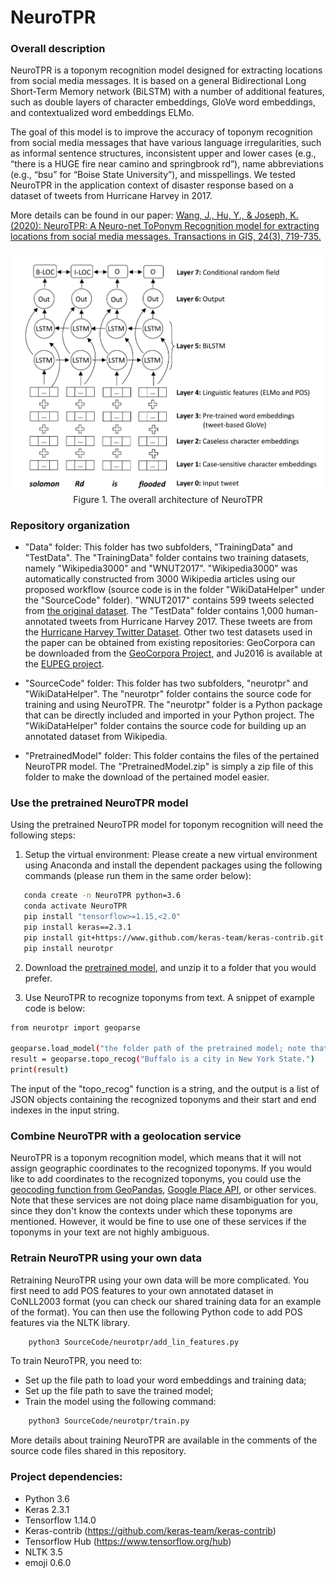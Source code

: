 # NeuroTPR


### Overall description

NeuroTPR is a toponym recognition model designed for extracting locations from social media messages. It is based on a general Bidirectional Long Short-Term Memory network (BiLSTM) with a number of additional features, such as double layers of character embeddings, GloVe word embeddings, and contextualized word embeddings ELMo.

The goal of this model is to improve the accuracy of toponym recognition from social media messages that have various language irregularities, such as informal sentence structures, inconsistent upper and lower cases (e.g., “there is a HUGE fire near camino and springbrook rd”), name abbreviations (e.g., “bsu” for “Boise State University”), and misspellings. We tested NeuroTPR in the application context of disaster response based on a dataset of tweets from Hurricane Harvey in 2017.

More details can be found in our paper: [Wang, J., Hu, Y., & Joseph, K. (2020): NeuroTPR: A Neuro-net ToPonym Recognition model for extracting locations from social media messages. Transactions in GIS, 24(3), 719-735.](http://www.acsu.buffalo.edu/~yhu42/papers/2020_TGIS_NeuroTPR.pdf)

<p align="center">
<img align="center" src="Fig/model_structure.png" width="600" />
<br />
Figure 1. The overall architecture of NeuroTPR
</p>


### Repository organization

* "Data" folder: This folder has two subfolders, "TrainingData" and "TestData". The "TrainingData" folder contains two training datasets, namely "Wikipedia3000" and "WNUT2017". "Wikipedia3000" was automatically constructed from 3000 Wikipedia articles using our proposed workflow (source code is in the folder "WikiDataHelper" under the "SourceCode" folder). "WNUT2017" contains 599 tweets selected from [the original dataset](https://github.com/leondz/emerging_entities_17). The "TestData" folder contains 1,000 human-annotated tweets from Hurricane Harvey 2017. These tweets are from the [Hurricane Harvey Twitter Dataset](https://digital.library.unt.edu/ark:/67531/metadc993940/). Other two test datasets used in the paper can be obtained from existing repositories: GeoCorpora can be downloaded from the [GeoCorpora Project](https://github.com/geovista/GeoCorpora), and Ju2016 is available at the [EUPEG project](https://github.com/geoai-lab/EUPEG/tree/master/corpora/Ju2016).

* "SourceCode" folder: This folder has two subfolders, "neurotpr" and "WikiDataHelper". The "neurotpr" folder contains the source code for training and using NeuroTPR. The "neurotpr" folder is a Python package that can be directly included and imported in your Python project. The "WikiDataHelper" folder contains the source code for building up an annotated dataset from Wikipedia.

* "PretrainedModel" folder: This folder contains the files of the pertained NeuroTPR model. The "PretrainedModel.zip" is simply a zip file of this folder to make the download of the pertained model easier.



### Use the pretrained NeuroTPR model 

Using the pretrained NeuroTPR model for toponym recognition will need the following steps:

1. Setup the virtual environment: Please create a new virtual environment using Anaconda and install the dependent packages using the following commands (please run them in the same order below):
 ```bash
	conda create -n NeuroTPR python=3.6
	conda activate NeuroTPR
	pip install "tensorflow>=1.15,<2.0"
	pip install keras==2.3.1
	pip install git+https://www.github.com/keras-team/keras-contrib.git
	pip install neurotpr
 ```

2. Download the [pretrained model](PretrainedModel.zip), and unzip it to a folder that you would prefer.

3. Use NeuroTPR to recognize toponyms from text. A snippet of example code is below:
 ```bash
from neurotpr import geoparse
    
geoparse.load_model("the folder path of the pretrained model; note that the path should end with /")
result = geoparse.topo_recog("Buffalo is a city in New York State.")
print(result)
 ```
The input of the "topo_recog" function is a string, and the output is a list of JSON objects containing the recognized toponyms and their start and end indexes in the input string.


### Combine NeuroTPR with a geolocation service
NeuroTPR is a toponym recognition model, which means that it will not assign geographic coordinates to the recognized toponyms. If you would like to add coordinates to the recognized toponyms, you could use the [geocoding function from GeoPandas](https://geopandas.org/geocoding.html), [Google Place API](https://developers.google.com/maps/documentation/javascript/places), or other services. Note that these services are not doing place name disambiguation for you, since they don't know the contexts under which these toponyms are mentioned. However, it would be fine to use one of these services if the toponyms in your text are not highly ambiguous.



### Retrain NeuroTPR using your own data

Retraining NeuroTPR using your own data will be more complicated. You first need to add POS features to your own annotated dataset in CoNLL2003 format (you can check our shared training data for an example of the format). You can then use the following Python code to add POS features via the NLTK library.

```bash
    python3 SourceCode/neurotpr/add_lin_features.py
```

To train NeuroTPR, you need to:
* Set up the file path to load your word embeddings and training data;
* Set up the file path to save the trained model;
* Train the model using the following command:
```bash
    python3 SourceCode/neurotpr/train.py
 ```
More details about training NeuroTPR are available in the comments of the source code files shared in this repository. 


### Project dependencies:
* Python 3.6
* Keras 2.3.1
* Tensorflow 1.14.0
* Keras-contrib (https://github.com/keras-team/keras-contrib)
* Tensorflow Hub (https://www.tensorflow.org/hub)
* NLTK 3.5
* emoji 0.6.0
